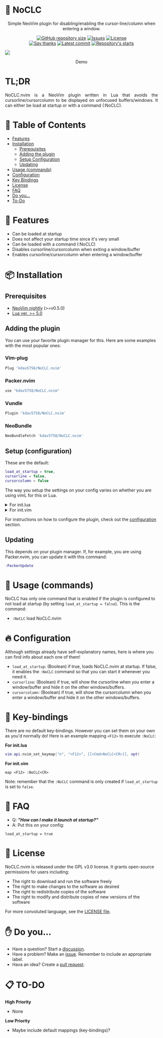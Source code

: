 # 🥕 NoCLC



<p align="center">
	Simple NeoVim plugin for disabling/enabling the cursor-line/column when entering a window.
</p>

<p align="center">
    <a href="https://github.com/kdav5758/NoCLC.nvim"
        ><img
            src="https://img.shields.io/github/repo-size/kdav5758/NoCLC.nvim"
            alt="GitHub repository size"
    /></a>
    <a href="https://github.com/kdav5758/NoCLC.nvim/issues"
        ><img
            src="https://img.shields.io/github/issues-raw/kdav5758/NoCLC.nvim"
            alt="Issues"
    /></a>
    <a href="https://github.com/kdav5758/NoCLC.nvim/blob/main/LICENSE"
        ><img
            src="https://img.shields.io/github/license/kdav5758/NoCLC.nvim"
            alt="License"
    /><br />
    <a href="https://saythanks.io/to/kdav5758"
        ><img
            src="https://img.shields.io/badge/say-thanks-modal.svg"
            alt="Say thanks"/></a
    ></a>    <a href="https://github.com/kdav5758/whid.nvim/commits/main"
    <a href="https://github.com/kdav5758/NoCLC.nvim/commits/main"
		><img
			src="https://img.shields.io/github/last-commit/kdav5758/NoCLC.nvim"
			alt="Latest commit"
    /></a>
    <a href="https://github.com/kdav5758/NoCLC.nvim/stargazers"
        ><img
            src="https://img.shields.io/github/stars/kdav5758/NoCLC.nvim"
            alt="Repository's starts"
    /></a>
</p>


<kbd><img src ="https://i.imgur.com/gdQRDgA.gif"></kbd>
<p align="center">
	Demo
</p>

# TL;DR

<div style="text-align: justify">
	NoCLC.nvim is a NeoVim plugin written in Lua that avoids the cursorline/cursorcolumn to be displayed on unfocused buffers/windows. It can either be load at startup or with a command (:NoCLC).
</div>



# 🌲 Table of Contents

* [Features](#-features)
* [Installation](#-installation)
	* [Prerequisites](#prerequisites)
	* [Adding the plugin](#adding-the-plugin)
	* [Setup Configuration](#setup-configuration)
	* [Updating](#updating)
* [Usage (commands)](#-usage-commands)
* [Configuration](#-configuration)
* [Key Bindings](#-key-bindings)
* [License](#-license)
* [FAQ](#-faq)
* [Do you...](#-do-you)
* [To-Do](#-to-do)

# 🧧 Features
- Can be loaded at startup
- Does not affect your startup time since it's very small
- Can be loaded with a command (:NoCLC)
- Disables cursorline/cursorcolumn when exiting a window/buffer
- Enables cursorline/cursorcolumn when entering a window/buffer

# 📦 Installation

## Prerequisites

- [NeoVim nightly](https://github.com/neovim/neovim/releases/tag/nightly) (>=v0.5.0)
- [Lua ver. >= 5.0](https://www.lua.org/manual/5.0/readme.html#changes)

## Adding the plugin
You can use your favorite plugin manager for this. Here are some examples with the most popular ones:

### Vim-plug

```lua
Plug 'kdav5758/NoCLC.nvim'
```
### Packer.nvim

```lua
use "kdav5758/NoCLC.nvim"
```

### Vundle

```lua
Plugin 'kdav5758/NoCLC.nvim'
```

### NeoBundle
```lua
NeoBundleFetch 'kdav5758/NoCLC.nvim'
```

## Setup (configuration)
These are the default:

```lua
load_at_startup = true,
cursorline = false,
cursorcolumn = false
```

The way you setup the settings on your config varies on whether you are using vimL for this or Lua.


<details>
    <summary>For init.lua</summary>
<p>

```lua
local no_clc = require("no-clc")

no_clc.setup({
	load_at_startup = true,
	cursorline = true,
	cursorcolumn = true
})
```
<br />
</details>


<details>
    <summary>For init.vim</summary>
<p>

```lua
lua << EOF
local no_clc = require("no-clc")

no_clc.setup({
	load_at_startup = true,
	cursorline = true,
	cursorcolumn = true
})
EOF
```
<br />
</details>

For instructions on how to configure the plugin, check out the [configuration](#configuration) section.

## Updating
This depends on your plugin manager. If, for example, you are using Packer.nvim, you can update it with this command:
```lua
:PackerUpdate
```

# 🤖 Usage (commands)
NoCLC has only one command that is enabled if the plugin is configured to not load at startup (by setting `load_at_startup = false`). This is the command:

- `:NoCLC` load NoCLC.nvim

# 🔥 Configuration
Although settings already have self-explanatory names, here is where you can find info about each one of them!

- `load_at_startup`: (Boolean) if true, loads NoCLC.nvim at startup. If false, it enables the `:NoCLC` command so that you can start it whenever you need it.
- `cursorline`: (Boolean) if true, will show the cursorline when you enter a window/buffer and hide it on the other windows/buffers.
- `cursorcolumn`: (Boolean) if true, will show the cursorcolumn when you enter a window/buffer and hide it on the other windows/buffers.

# 🍞 Key-bindings
There are no default key-bindings. However you can set them on your own as you'd normally do! Here is an example mapping `<F12>` to execute `:NoCLC`:

**For init.lua**
```lua
vim.api.nvim_set_keymap("n", "<F12>", [[<Cmd>NoCLC<CR>]], opt)
```

**For init.vim**
```vimscript
map <F12> :NoCLC<CR>
```

Note: remember that the `:NoCLC` command is only created if `load_at_startup` is set to `false`.

# 🙋 FAQ

- Q: ***"How can I make it launch at startup?"***
- A: Put this on your config:

```
load_at_startup = true
```

# 📜 License

NoCLC.nvim is released under the GPL v3.0 license. It grants open-source permissions for users including:

- The right to download and run the software freely
- The right to make changes to the software as desired
- The right to redistribute copies of the software
- The right to modify and distribute copies of new versions of the software

For more convoluted language, see the [LICENSE file](https://github.com/kdav5758/NoCLC.nvim/blob/dev/LICENSE).

# ✋ Do you...

- Have a question? Start a [discussion](https://github.com/kdav5758/NoCLC.nvim/discussions).
- Have a problem? Make an [issue](https://github.com/kdav5758/NoCLC.nvim/issues). Remember to include an appropriate label.
- Hava an idea? Create a [pull request](https://github.com/kdav5758/NoCLC.nvim/pulls).

# 📋 TO-DO

**High Priority**
- None

**Low Priority**
- Maybe include default mappings (key-bindings)?

